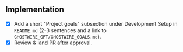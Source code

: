 ## Implementation
- [x] Add a short "Project goals" subsection under Development Setup in `README.md` (2-3 sentences and a link to `GHOSTWIRE_GPT/GHOSTWIRE_GOALS.md`).
- [x] Review & land PR after approval.